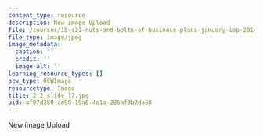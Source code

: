 ```yaml
---
content_type: resource
description: New image Upload
file: /courses/15-s21-nuts-and-bolts-of-business-plans-january-iap-2014/af87d289cd9015a64c1a286af3b2da68_2.2_slide_17.jpg
file_type: image/jpeg
image_metadata:
  caption: ''
  credit: ''
  image-alt: ''
learning_resource_types: []
ocw_type: OCWImage
resourcetype: Image
title: 2.2_slide_17.jpg
uid: af87d289-cd90-15a6-4c1a-286af3b2da68
---
```

New image Upload

